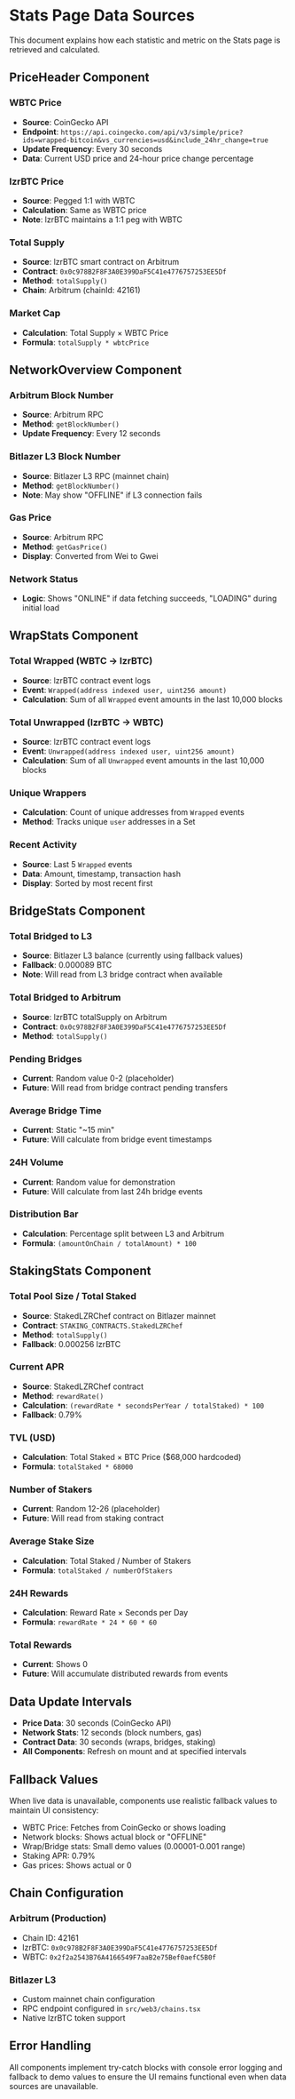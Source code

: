 # Stats Page Data Sources

This document explains how each statistic and metric on the Stats page is retrieved and calculated.

## PriceHeader Component

### WBTC Price

- **Source**: CoinGecko API
- **Endpoint**: `https://api.coingecko.com/api/v3/simple/price?ids=wrapped-bitcoin&vs_currencies=usd&include_24hr_change=true`
- **Update Frequency**: Every 30 seconds
- **Data**: Current USD price and 24-hour price change percentage

### lzrBTC Price

- **Source**: Pegged 1:1 with WBTC
- **Calculation**: Same as WBTC price
- **Note**: lzrBTC maintains a 1:1 peg with WBTC

### Total Supply

- **Source**: lzrBTC smart contract on Arbitrum
- **Contract**: `0x0c978B2F8F3A0E399DaF5C41e4776757253EE5Df`
- **Method**: `totalSupply()`
- **Chain**: Arbitrum (chainId: 42161)

### Market Cap

- **Calculation**: Total Supply × WBTC Price
- **Formula**: `totalSupply * wbtcPrice`

## NetworkOverview Component

### Arbitrum Block Number

- **Source**: Arbitrum RPC
- **Method**: `getBlockNumber()`
- **Update Frequency**: Every 12 seconds

### Bitlazer L3 Block Number

- **Source**: Bitlazer L3 RPC (mainnet chain)
- **Method**: `getBlockNumber()`
- **Note**: May show "OFFLINE" if L3 connection fails

### Gas Price

- **Source**: Arbitrum RPC
- **Method**: `getGasPrice()`
- **Display**: Converted from Wei to Gwei

### Network Status

- **Logic**: Shows "ONLINE" if data fetching succeeds, "LOADING" during initial load

## WrapStats Component

### Total Wrapped (WBTC → lzrBTC)

- **Source**: lzrBTC contract event logs
- **Event**: `Wrapped(address indexed user, uint256 amount)`
- **Calculation**: Sum of all `Wrapped` event amounts in the last 10,000 blocks

### Total Unwrapped (lzrBTC → WBTC)

- **Source**: lzrBTC contract event logs
- **Event**: `Unwrapped(address indexed user, uint256 amount)`
- **Calculation**: Sum of all `Unwrapped` event amounts in the last 10,000 blocks

### Unique Wrappers

- **Calculation**: Count of unique addresses from `Wrapped` events
- **Method**: Tracks unique `user` addresses in a Set

### Recent Activity

- **Source**: Last 5 `Wrapped` events
- **Data**: Amount, timestamp, transaction hash
- **Display**: Sorted by most recent first

## BridgeStats Component

### Total Bridged to L3

- **Source**: Bitlazer L3 balance (currently using fallback values)
- **Fallback**: 0.000089 BTC
- **Note**: Will read from L3 bridge contract when available

### Total Bridged to Arbitrum

- **Source**: lzrBTC totalSupply on Arbitrum
- **Contract**: `0x0c978B2F8F3A0E399DaF5C41e4776757253EE5Df`
- **Method**: `totalSupply()`

### Pending Bridges

- **Current**: Random value 0-2 (placeholder)
- **Future**: Will read from bridge contract pending transfers

### Average Bridge Time

- **Current**: Static "~15 min"
- **Future**: Will calculate from bridge event timestamps

### 24H Volume

- **Current**: Random value for demonstration
- **Future**: Will calculate from last 24h bridge events

### Distribution Bar

- **Calculation**: Percentage split between L3 and Arbitrum
- **Formula**: `(amountOnChain / totalAmount) * 100`

## StakingStats Component

### Total Pool Size / Total Staked

- **Source**: StakedLZRChef contract on Bitlazer mainnet
- **Contract**: `STAKING_CONTRACTS.StakedLZRChef`
- **Method**: `totalSupply()`
- **Fallback**: 0.000256 lzrBTC

### Current APR

- **Source**: StakedLZRChef contract
- **Method**: `rewardRate()`
- **Calculation**: `(rewardRate * secondsPerYear / totalStaked) * 100`
- **Fallback**: 0.79%

### TVL (USD)

- **Calculation**: Total Staked × BTC Price ($68,000 hardcoded)
- **Formula**: `totalStaked * 68000`

### Number of Stakers

- **Current**: Random 12-26 (placeholder)
- **Future**: Will read from staking contract

### Average Stake Size

- **Calculation**: Total Staked / Number of Stakers
- **Formula**: `totalStaked / numberOfStakers`

### 24H Rewards

- **Calculation**: Reward Rate × Seconds per Day
- **Formula**: `rewardRate * 24 * 60 * 60`

### Total Rewards

- **Current**: Shows 0
- **Future**: Will accumulate distributed rewards from events

## Data Update Intervals

- **Price Data**: 30 seconds (CoinGecko API)
- **Network Stats**: 12 seconds (block numbers, gas)
- **Contract Data**: 30 seconds (wraps, bridges, staking)
- **All Components**: Refresh on mount and at specified intervals

## Fallback Values

When live data is unavailable, components use realistic fallback values to maintain UI consistency:

- WBTC Price: Fetches from CoinGecko or shows loading
- Network blocks: Shows actual block or "OFFLINE"
- Wrap/Bridge stats: Small demo values (0.00001-0.001 range)
- Staking APR: 0.79%
- Gas prices: Shows actual or 0

## Chain Configuration

### Arbitrum (Production)

- Chain ID: 42161
- lzrBTC: `0x0c978B2F8F3A0E399DaF5C41e4776757253EE5Df`
- WBTC: `0x2f2a2543B76A4166549F7aaB2e75Bef0aefC5B0f`

### Bitlazer L3

- Custom mainnet chain configuration
- RPC endpoint configured in `src/web3/chains.tsx`
- Native lzrBTC token support

## Error Handling

All components implement try-catch blocks with console error logging and fallback to demo values to ensure the UI remains functional even when data sources are unavailable.
